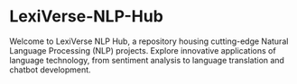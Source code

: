 # LexiVerse-NLP-Hub
Welcome to LexiVerse NLP Hub, a repository housing cutting-edge Natural Language Processing (NLP) projects. Explore innovative applications of language technology, from sentiment analysis to language translation and chatbot development.

